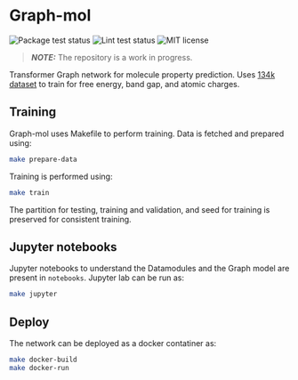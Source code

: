 # Graph-mol

<p align="left">
  <img src="https://github.com/yashasvi-ranawat/Graph-mol/actions/workflows/python-package.yml/badge.svg" alt="Package test status">
  <img src="https://github.com/yashasvi-ranawat/Graph-mol/actions/workflows/lint.yml/badge.svg" alt="Lint test status">
  <img src="https://img.shields.io/badge/license-MIT-blue.svg" alt="MIT license">
</p>

> **_NOTE:_**  The repository is a work in progress.

Transformer Graph network for molecule property prediction. Uses [134k dataset](https://www.nature.com/articles/sdata201422/) to
train for free energy, band gap, and atomic charges.

## Training

Graph-mol uses Makefile to perform training. Data is fetched and prepared using:


```sh
make prepare-data
```

Training is performed using:

```sh
make train
```

The partition for testing, training and validation, and seed for training is preserved for consistent training.

## Jupyter notebooks

Jupyter notebooks to understand the Datamodules and the Graph model are present in `notebooks`. Jupyter lab can be run as:

```sh
make jupyter
```

## Deploy

The network can be deployed as a docker contatiner as:

```sh
make docker-build
make docker-run
```
